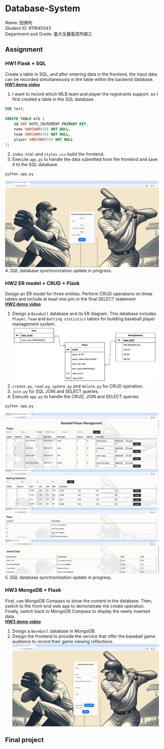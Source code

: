 # Database-System
Name: 田庚昀  
Student ID: R11945043  
Department and Grade: 臺大生醫電資所碩三  
## Assignment
### HW1 Flask + SQL
Create a table in SQL, and after entering data in the frontend, the input data can be recorded simultaneously in the table within the backend database.  
[**HW1 demo video**](https://www.youtube.com/watch?v=dMZsB5H3GRw)  
1. I want to record which MLB team and player the registrants support, so I first created a table in the SQL database.
```sql
USE test;

CREATE TABLE mlb (
    id INT AUTO_INCREMENT PRIMARY KEY,
    name VARCHAR(50) NOT NULL,
    team VARCHAR(50) NOT NULL,
    player VARCHAR(50) NOT NULL
);
```
2. `index.html` and `styles.css` build the frontend.
3. Execute `app.py` to handle the data submitted from the frontend and save it to the SQL database.  
```bash
python app.py
```
![images](https://github.com/GengYunTien/Database-System/blob/main/images/hw1_web.png)
4. SQL database synchronization update in progress.
### HW2 ER model + CRUD + Flask
Design an ER model for three entities. Perform CRUD operations on three tables and include at least one join in the final SELECT statement.  
[**HW2 demo video**](https://youtu.be/e3vzn5QgC_8)  
1. Design a `Baseball` database and its ER diagram. This database includes `Player`, `Team` and `Batting statistics` tables for building baseball player management system.  
![images](https://github.com/GengYunTien/Database-System/blob/main/images/ERD.png)  
2. `create.py`, `read.py`, `update.py` and `delete.py` for CRUD operation.  
3. `join.py` for SQL JOIN and SELECT queries.  
4. Execute `app.py` to handle the CRUD, JOIN and SELECT queries.
```bash
python app.py
```
![images](https://github.com/GengYunTien/Database-System/blob/main/images/hw2_web_1.png)  
![images](https://github.com/GengYunTien/Database-System/blob/main/images/hw2_web_2.png)  
![images](https://github.com/GengYunTien/Database-System/blob/main/images/hw2_web_3.png)  
![images](https://github.com/GengYunTien/Database-System/blob/main/images/hw2_web_4.png)  
5. SQL database synchronization update in progress.
### HW3 MongoDB + Flask
First, use MongoDB Compass to show the content in the database. Then, switch to the front-end web app to demonstrate the create operation. Finally, switch back to MongoDB Compass to display the newly inserted data.  
[**HW3 demo video**](https://www.youtube.com/watch?v=-epHmxeMLyc)  
1. Design a `Baseball` database in MongoDB.
2. Design the frontend to provide the service that offer the baseball game audience to record their game viewing reflections.
![images](https://github.com/GengYunTien/Database-System/blob/main/images/hw3_web_1.png)
## Final project

